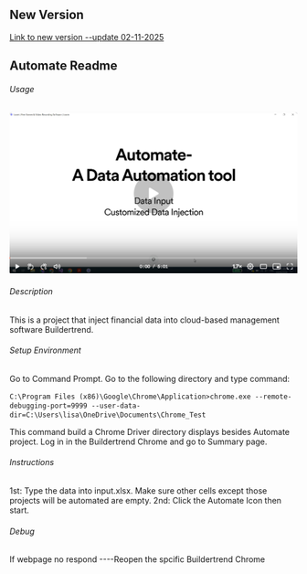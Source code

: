 ## New Version 

[Link to new version --update 02-11-2025](https://github.com/Cecilia831/WinFormTesseractOCR)

## Automate Readme


###### Usage 
[![](Demo.png)](https://www.loom.com/share/8b62a5c60a664bc6a173210764f1d31f?sid=06ea64ce-ea5a-4b85-9db5-1e5e862ac45d)
###### Description
This is a project that inject financial data into cloud-based management software Buildertrend.


###### Setup Environment
Go to Command Prompt.
Go to the  following directory and type command:

```
C:\Program Files (x86)\Google\Chrome\Application>chrome.exe --remote-debugging-port=9999 --user-data-dir=C:\Users\lisa\OneDrive\Documents\Chrome_Test
```
This command build a Chrome Driver directory displays besides Automate project.
Log in in the Buildertrend Chrome and go to Summary page.


###### Instructions
1st: Type the data into input.xlsx. Make sure other cells except those projects will be automated are empty.
2nd: Click the Automate Icon then start.


###### Debug
If webpage no respond
----Reopen the spcific Buildertrend Chrome
